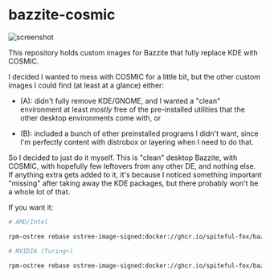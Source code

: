 # bazzite-cosmic

![screenshot](/img.png)

This repository holds custom images for Bazzite that fully replace KDE with COSMIC.

I decided I wanted to mess with COSMIC for a little bit, but the other custom images I could find (at least at a glance) either:

- (A): didn't fully remove KDE/GNOME, and I wanted a "clean" environment at least *mostly* free of the pre-installed utilities that the other desktop environments come with, or

- (B): included a bunch of other preinstalled programs I didn't want, since I'm perfectly content with distrobox or layering when I need to do that.

So I decided to just do it myself. This is "clean" desktop Bazzite, with COSMIC, with hopefully few leftovers from any other DE, and nothing else. If anything extra gets added to it, it's because I noticed something important "missing" after taking away the KDE packages, but there probably won't be a whole lot of that.

If you want it:

```sh
# AMD/Intel

rpm-ostree rebase ostree-image-signed:docker://ghcr.io/spiteful-fox/bazzite-cosmic

# NVIDIA (Turing+)

rpm-ostree rebase ostree-image-signed:docker://ghcr.io/spiteful-fox/bazzite-cosmic-nvidia-open
```